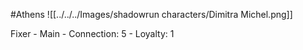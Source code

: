 #Athens 
![[../../../Images/shadowrun characters/Dimitra Michel.png]]

 Fixer
	- Main
	- Connection: 5
	- Loyalty: 1
